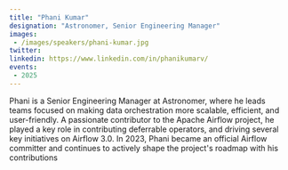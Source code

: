 ```yaml
---
title: "Phani Kumar"
designation: "Astronomer, Senior Engineering Manager"
images:
 - /images/speakers/phani-kumar.jpg
twitter: 
linkedin: https://www.linkedin.com/in/phanikumarv/
events:
 - 2025
---
```


Phani is a Senior Engineering Manager at Astronomer, where he leads teams focused on making data orchestration more scalable, efficient, and user-friendly. A passionate contributor to the Apache Airflow project, he played a key role in contributing deferrable operators, and driving several key initiatives on Airflow 3.0. In 2023, Phani became an official Airflow committer and continues to actively shape the project's roadmap with his contributions